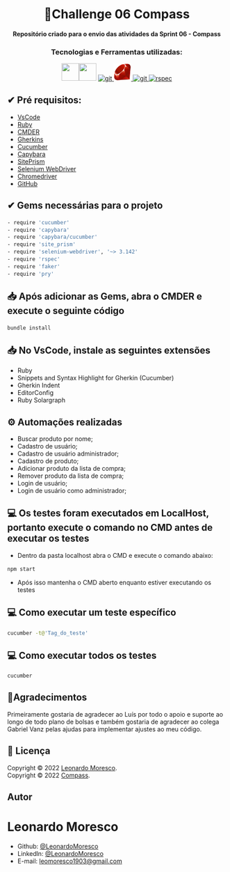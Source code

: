 <h1 align="center">📑Challenge 06 Compass </h1>


<h4 align="center">Repositório criado para o envio das atividades da Sprint 06 - Compass

<h3 align="center">Tecnologias e Ferramentas utilizadas:</h3>
<p align="center"><img src='https://static1.smartbear.co/cucumber/media/images/logos/icons/cucumber-open-icon.svg'width="40" height="40"/><img src='https://img.icons8.com/external-flat-icons-maxicons/85/000000/external-animal-life-of-amazon-flat-flat-icons-maxicons-9.png'width="40" height="40"/> <a href="https://git-scm.com/" target="_blank" rel="noreferrer"> <img src="https://www.vectorlogo.zone/logos/git-scm/git-scm-icon.svg" alt="git" width="40" height="40"/> </a> <a href="https://www.ruby-lang.org/en/" target="_blank" rel="noreferrer"> <img src="https://raw.githubusercontent.com/devicons/devicon/master/icons/ruby/ruby-original.svg" alt="ruby" width="40" height="40"/> <img src="https://img.icons8.com/color/96/000000/visual-studio--v1.png" alt="git" width="40" height="40"/> </a> <a href="https://code.visualstudio.com/" target="_blank" rel="noreferrer"> </a><a href="https://rspec.info/" target="_blank" rel="noreferrer"> <img src="https://rspec.info/images/logo.png" alt="rspec" width="40" height="40"/> </a> </p> 

## ✔ Pré requisitos:
* [VsCode](https://code.visualstudio.com/)
* [Ruby](https://rubyinstaller.org/downloads/)
* [CMDER](https://cmder.net/)
* [Gherkins](https://automationpanda.com/2017/01/26/bdd-101-the-gherkin-language/)
* [Cucumber](https://github.com/cucumber/cucumber-ruby)
* [Capybara](https://github.com/teamcapybara/capybara)
* [SitePrism](https://github.com/site-prism/site_prism)
* [Selenium WebDriver](https://github.com/SeleniumHQ/selenium)
* [Chromedriver](https://chromedriver.chromium.org/downloads)
* [GitHub](https://www.bing.com/ck/a?!&&p=a944a9613a7abbdcc7966dbc2a83fe509f78a378e05c449a7dcb6e2b0e3db9f6JmltdHM9MTY1Njg5MDA2MyZpZ3VpZD01OGIwMTZjMC1jODdiLTRjOGMtOWE0OC04ZTQ0MmQ2YzRhM2UmaW5zaWQ9NTE3OQ&ptn=3&fclid=dfaf5879-fb25-11ec-a1e9-03dc2208b9e4&u=a1aHR0cHM6Ly9naXRodWIuY29tLw&ntb=1)
  

## ✔ Gems necessárias para o projeto
  ```sh
- require 'cucumber'
- require 'capybara'
- require 'capybara/cucumber'
- require 'site_prism'
- require 'selenium-webdriver', '~> 3.142'
- require 'rspec'
- require 'faker'
- require 'pry'
  ```
## 📥 Após adicionar as Gems, abra o CMDER e execute o seguinte código
  ```sh
bundle install
  ```
  
 ## 📥 No VsCode, instale as seguintes extensões
* Ruby
* Snippets and Syntax Highlight for Gherkin (Cucumber)
* Gherkin Indent
* EditorConfig
* Ruby Solargraph

## ⚙ Automações realizadas
* Buscar produto por nome;
* Cadastro de usuário;
* Cadastro de usuário administrador;
* Cadastro de produto;
* Adicionar produto da lista de compra;
* Remover produto da lista de compra;
* Login de usuário;
* Login de usuário como administrador;
  
## 💻 Os testes foram executados em LocalHost, portanto execute o comando no CMD antes de executar os testes
* Dentro da pasta localhost abra o CMD e execute o comando abaixo:
```sh
npm start
```
* Após isso mantenha o CMD aberto enquanto estiver executando os testes
  
  
## 💻 Como executar um teste específico
```sh
cucumber -t@'Tag_do_teste'
```
## 💻 Como executar todos os testes
```sh
cucumber
```
  
## 🎉Agradecimentos
  Primeiramente gostaria de agradecer ao Luís por todo o apoio e suporte ao longo de todo plano de bolsas e também gostaria de agradecer ao colega Gabriel Vanz pelas ajudas para implementar ajustes ao meu código.
  
## 📝 Licença
Copyright © 2022 [Leonardo Moresco](https://github.com/LeonardoMoresco).<br />
Copyright © 2022 [Compass](https://compass.uol/).<br /> 

## Autor
# Leonardo Moresco
* Github: [@LeonardoMoresco](https://github.com/LeonardoMoresco)
* Linkedln: [@LeonardoMoresco](https://www.linkedin.com/in/leonardo-moresco-7a4794239/)
* E-mail: leomoresco1903@gmail.com
